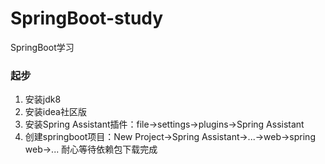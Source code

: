 # SpringBoot-study
SpringBoot学习

### 起步
1. 安装jdk8  
2. 安装idea社区版  
3. 安装Spring Assistant插件：file->settings->plugins->Spring Assistant  
4. 创建springboot项目：New Project->Spring Assistant->...->web->spring web->...  耐心等待依赖包下载完成  


